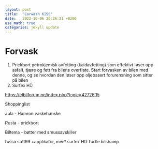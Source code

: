 ```yaml
---
layout: post
title:  "Carwash KISS"
date:   2022-10-06 20:26:21 +0200
use_math: true
categories: jekyll update
---
```


# Forvask

1. Prickbort petrokjemisk avfetting (kaldavfetting) som effektivt løser opp asfalt, tjære og fett fra bilens overflate. Start forvasken av bilen med denne, og se hvordan den løser opp oljebasert forurensning som sitter på bilen
2. Surfex HD

https://elbilforum.no/index.php?topic=42726.15

Shoppinglist

Jula - Hamron vaskehanske

Rusta - prickbort

Biltema - bøtter med smussavskiller

fusso soft99
+applikator, mer?
surfex HD
Turtle bilshamp
